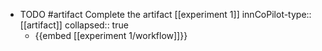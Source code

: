 - TODO #artifact Complete the artifact [[experiment 1]]
  innCoPilot-type:: [[artifact]]
  collapsed:: true
  - {{embed [[experiment 1/workflow]]}}



